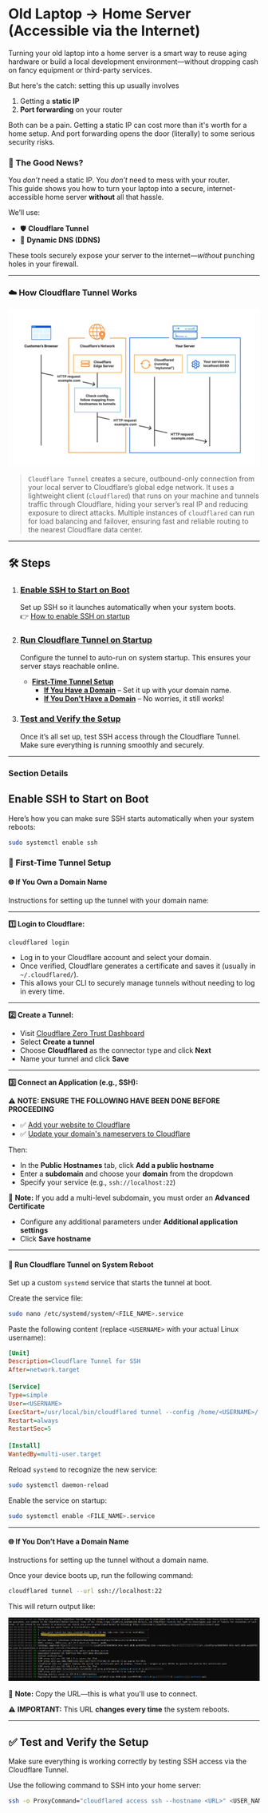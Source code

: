 # Old Laptop → Home Server (Accessible via the Internet)

Turning your old laptop into a home server is a smart way to reuse aging hardware or build a local development environment—without dropping cash on fancy equipment or third-party services.

But here's the catch: setting this up usually involves  
1. Getting a **static IP**  
2. **Port forwarding** on your router

Both can be a pain. 
Getting a static IP can cost more than it's worth for a home setup. And port forwarding opens the door (literally) to some serious security risks.

### 🚀 The Good News?

You *don’t* need a static IP. You *don’t* need to mess with your router.  
This guide shows you how to turn your laptop into a secure, internet-accessible home server **without** all that hassle.

We’ll use:
- 🛡️ **Cloudflare Tunnel**
- 🔁 **Dynamic DNS (DDNS)**

These tools securely expose your server to the internet—*without* punching holes in your firewall.

---

### ☁️ How Cloudflare Tunnel Works

![Image](images/image.png)

> `Cloudflare Tunnel` creates a secure, outbound-only connection from your local server to Cloudflare’s global edge network. It uses a lightweight client (`cloudflared`) that runs on your machine and tunnels traffic through Cloudflare, hiding your server’s real IP and reducing exposure to direct attacks. Multiple instances of `cloudflared` can run for load balancing and failover, ensuring fast and reliable routing to the nearest Cloudflare data center.

---

## 🛠️ Steps

1. ### [Enable SSH to Start on Boot](#enable-ssh-to-start-on-boot)  
   Set up SSH so it launches automatically when your system boots.  
   👉 [How to enable SSH on startup](#enable-ssh-to-start-on-boot)

2. ### [Run Cloudflare Tunnel on Startup](#run-cloudflare-tunnel-on-startup)  
   Configure the tunnel to auto-run on system startup. This ensures your server stays reachable online.
   - **[First-Time Tunnel Setup](#first-time-tunnel-setup)**
     - **[If You Have a Domain](#if-you-have-a-domain-name)** – Set it up with your domain name.
     - **[If You Don't Have a Domain](#if-you-dont-have-a-domain-name)** – No worries, it still works!

3. ### [Test and Verify the Setup](#test-and-verify-the-setup)  
   Once it’s all set up, test SSH access through the Cloudflare Tunnel. Make sure everything is running smoothly and securely.

---



### Section Details

## Enable SSH to Start on Boot
Here’s how you can make sure SSH starts automatically when your system reboots:

```bash
sudo systemctl enable ssh
```

### 🚧 First-Time Tunnel Setup

#### 🌐 If You Own a Domain Name

Instructions for setting up the tunnel with your domain name:

---

**1️⃣ Login to Cloudflare:**

```bash
cloudflared login
```

- Log in to your Cloudflare account and select your domain.
- Once verified, Cloudflare generates a certificate and saves it (usually in `~/.cloudflared/`).
- This allows your CLI to securely manage tunnels without needing to log in every time.

---

**2️⃣ Create a Tunnel:**

- Visit [Cloudflare Zero Trust Dashboard](https://one.dash.cloudflare.com/)
- Select **Create a tunnel**
- Choose **Cloudflared** as the connector type and click **Next**
- Name your tunnel and click **Save**

---

**3️⃣ Connect an Application (e.g., SSH):**

⚠️ **NOTE: ENSURE THE FOLLOWING HAVE BEEN DONE BEFORE PROCEEDING**
- ✅ [Add your website to Cloudflare](https://developers.cloudflare.com/fundamentals/setup/manage-domains/add-site/)
- ✅ [Update your domain's nameservers to Cloudflare](https://developers.cloudflare.com/dns/zone-setups/full-setup/setup/)

Then:

- In the **Public Hostnames** tab, click **Add a public hostname**
- Enter a **subdomain** and choose your **domain** from the dropdown
- Specify your service (e.g., `ssh://localhost:22`)

📝 **Note:** If you add a multi-level subdomain, you must order an **Advanced Certificate**

- Configure any additional parameters under **Additional application settings**
- Click **Save hostname**

---

#### 🔁 Run Cloudflare Tunnel on System Reboot

Set up a custom `systemd` service that starts the tunnel at boot.

Create the service file:

```bash
sudo nano /etc/systemd/system/<FILE_NAME>.service
```

Paste the following content (replace `<USERNAME>` with your actual Linux username):

```ini
[Unit]
Description=Cloudflare Tunnel for SSH
After=network.target

[Service]
Type=simple
User=<USERNAME>
ExecStart=/usr/local/bin/cloudflared tunnel --config /home/<USERNAME>/.cloudflared/config.yml run
Restart=always
RestartSec=5

[Install]
WantedBy=multi-user.target
```

Reload `systemd` to recognize the new service:

```bash
sudo systemctl daemon-reload
```

Enable the service on startup:

```bash
sudo systemctl enable <FILE_NAME>.service
```

---

#### 🌐 If You Don’t Have a Domain Name

Instructions for setting up the tunnel without a domain name.

Once your device boots up, run the following command:

```bash
cloudflared tunnel --url ssh://localhost:22
```

This will return output like:

![Image](images/Cloudflared_tunnel.png)

📝 **Note:** Copy the URL—this is what you'll use to connect. 

⚠️ **IMPORTANT:** This URL **changes every time** the system reboots.

---

## ✅ Test and Verify the Setup

Make sure everything is working correctly by testing SSH access via the Cloudflare Tunnel.

Use the following command to SSH into your home server:

```bash
ssh -o ProxyCommand="cloudflared access ssh --hostname <URL>" <USER_NAME>@localhost
```

